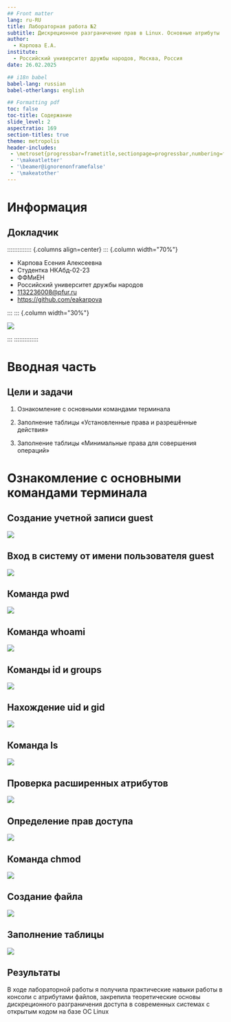 ```yaml
---
## Front matter
lang: ru-RU
title: Лабораторная работа №2
subtitle: Дискреционное разграничение прав в Linux. Основные атрибуты
author:
  - Карпова Е.А.
institute:
  - Российский университет дружбы народов, Москва, Россия
date: 26.02.2025

## i18n babel
babel-lang: russian
babel-otherlangs: english

## Formatting pdf
toc: false
toc-title: Содержание
slide_level: 2
aspectratio: 169
section-titles: true
theme: metropolis
header-includes:
 - \metroset{progressbar=frametitle,sectionpage=progressbar,numbering=fraction}
 - '\makeatletter'
 - '\beamer@ignorenonframefalse'
 - '\makeatother'
---
```


# Информация

## Докладчик

:::::::::::::: {.columns align=center}
::: {.column width="70%"}

  * Карпова Есения Алексеевна
  * Студентка НКАбд-02-23
  * ФФМиЕН
  * Российский университет дружбы народов
  * [1132236008@pfur.ru](mailto:1132236008@pfur.ru)
  * <https://github.com/eakarpova>

:::
::: {.column width="30%"}

![](image/me.jpeg)

:::
::::::::::::::


# Вводная часть

## Цели и задачи


1. Ознакомление с основными командами терминала

2. Заполнение таблицы «Установленные права и разрешённые действия»

3. Заполнение таблицы «Минимальные права для совершения операций»


# Ознакомление с основными командами терминала

## Создание учетной записи guest

![](image/0.jpg)

## Вход в систему от имени пользователя guest

![](image/00.jpg)


## Команда pwd

![](image/1.png)

## Команда whoami

![](image/2.png)


## Команды id и groups

![](image/3.png)

## Нахождение uid и gid

![](image/4.png)

## Команда ls

![](image/5.png)

## Проверка расширенных атрибутов

![](image/6.png)

## Определение прав доступа

![](image/7.png)

## Команда chmod

![](image/8.png)

## Создание файла

![](image/9.png)

## Заполнение таблицы

![](image/10.png)

## Результаты

В ходе лабораторной работы я получила практические навыки работы в консоли с атрибутами файлов, закрепила теоретические основы дискреционного разграничения доступа в современных системах с открытым кодом на базе ОС Linux

